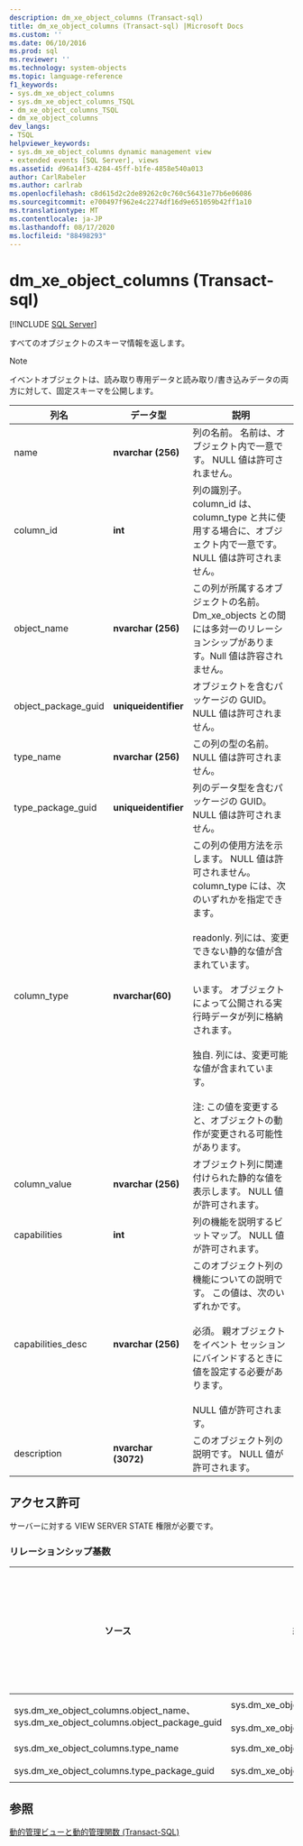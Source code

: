 ```yaml
---
description: dm_xe_object_columns (Transact-sql)
title: dm_xe_object_columns (Transact-sql) |Microsoft Docs
ms.custom: ''
ms.date: 06/10/2016
ms.prod: sql
ms.reviewer: ''
ms.technology: system-objects
ms.topic: language-reference
f1_keywords:
- sys.dm_xe_object_columns
- sys.dm_xe_object_columns_TSQL
- dm_xe_object_columns_TSQL
- dm_xe_object_columns
dev_langs:
- TSQL
helpviewer_keywords:
- sys.dm_xe_object_columns dynamic management view
- extended events [SQL Server], views
ms.assetid: d96a14f3-4284-45ff-b1fe-4858e540a013
author: CarlRabeler
ms.author: carlrab
ms.openlocfilehash: c8d615d2c2de89262c0c760c56431e77b6e06086
ms.sourcegitcommit: e700497f962e4c2274df16d9e651059b42ff1a10
ms.translationtype: MT
ms.contentlocale: ja-JP
ms.lasthandoff: 08/17/2020
ms.locfileid: "88498293"
---
```

# <a name="sysdm_xe_object_columns-transact-sql"></a>dm_xe_object_columns (Transact-sql)
[!INCLUDE [SQL Server](../../includes/applies-to-version/sqlserver.md)]

  すべてのオブジェクトのスキーマ情報を返します。  
  
> [!NOTE]  
>  イベントオブジェクトは、読み取り専用データと読み取り/書き込みデータの両方に対して、固定スキーマを公開します。  
  
|列名|データ型|説明|  
|-----------------|---------------|-----------------|  
|name|**nvarchar (256)**|列の名前。 名前は、オブジェクト内で一意です。 NULL 値は許可されません。|  
|column_id|**int**|列の識別子。 column_id は、column_type と共に使用する場合に、オブジェクト内で一意です。 NULL 値は許可されません。|  
|object_name|**nvarchar (256)**|この列が所属するオブジェクトの名前。 Dm_xe_objects との間には多対一のリレーションシップがあります。Null 値は許容されません。|  
|object_package_guid|**uniqueidentifier**|オブジェクトを含むパッケージの GUID。 NULL 値は許可されません。|  
|type_name|**nvarchar (256)**|この列の型の名前。 NULL 値は許可されません。|  
|type_package_guid|**uniqueidentifier**|列のデータ型を含むパッケージの GUID。 NULL 値は許可されません。|  
|column_type|**nvarchar(60)**|この列の使用方法を示します。 NULL 値は許可されません。 column_type には、次のいずれかを指定できます。<br /><br /> readonly. 列には、変更できない静的な値が含まれています。<br /><br /> います。 オブジェクトによって公開される実行時データが列に格納されます。<br /><br /> 独自. 列には、変更可能な値が含まれています。<br /><br /> 注: この値を変更すると、オブジェクトの動作が変更される可能性があります。|  
|column_value|**nvarchar (256)**|オブジェクト列に関連付けられた静的な値を表示します。 NULL 値が許可されます。|  
|capabilities|**int**|列の機能を説明するビットマップ。 NULL 値が許可されます。|  
|capabilities_desc|**nvarchar (256)**|このオブジェクト列の機能についての説明です。 この値は、次のいずれかです。<br /><br /> 必須。 親オブジェクトをイベント セッションにバインドするときに値を設定する必要があります。<br /><br /> NULL 値が許可されます。|  
|description|**nvarchar (3072)**|このオブジェクト列の説明です。 NULL 値が許可されます。|  
  
## <a name="permissions"></a>アクセス許可  
 サーバーに対する VIEW SERVER STATE 権限が必要です。  
  
### <a name="relationship-cardinalities"></a>リレーションシップ基数  
  
|ソース|終了|リレーションシップ|  
|----------|--------|------------------|  
|sys.dm_xe_object_columns.object_name、sys.dm_xe_object_columns.object_package_guid|sys.dm_xe_objects.name、<br /><br /> sys.dm_xe_objects.package_guid|多対一|  
|sys.dm_xe_object_columns.type_name<br /><br /> sys.dm_xe_object_columns.type_package_guid|sys.dm_xe_objects.name<br /><br /> sys.dm_xe_objects.package_guid|多対一|  
  
## <a name="see-also"></a>参照  
 [動的管理ビューと動的管理関数 &#40;Transact-SQL&#41;](~/relational-databases/system-dynamic-management-views/system-dynamic-management-views.md)  
  
  

